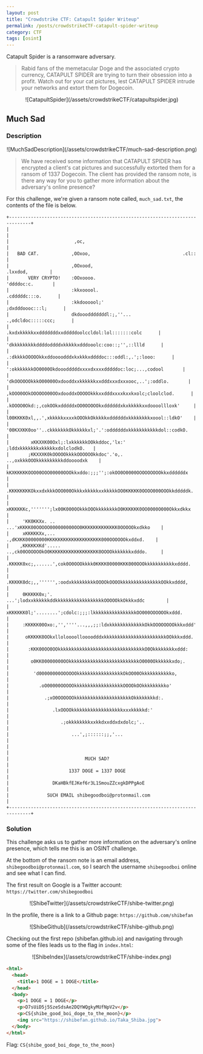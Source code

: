 ```yaml
---
layout: post
title: "Crowdstrike CTF: Catapult Spider Writeup"
permalink: /posts/crowdstrikeCTF-catapult-spider-writeup
category: CTF
tags: [osint]
---
```

Catapult Spider is a ransomware adversary.
> Rabid fans of the memetacular Doge and the associated crypto currency, CATAPULT SPIDER are trying to turn their obsession into a profit. Watch out for your cat pictures, lest CATAPULT SPIDER intrude your networks and extort them for Dogecoin.
<p align="center" markdown="1">
![CatapultSpider](/assets/crowdstrikeCTF/catapultspider.jpg)
</p>


## Much Sad
### Description
<p align="center" markdown="1">
![MuchSadDescription](/assets/crowdstrikeCTF/much-sad-description.png)
</p>

>We have received some information that CATAPULT SPIDER has encrypted a client's cat pictures and successfully extorted them for a ransom of 1337 Dogecoin. The client has provided the ransom note, is there any way for you to gather more information about the adversary's online presence?

For this challenge, we're given a ransom note called, `much_sad.txt`, the contents of the file is below.

```
+------------------------------------------------------------------------------+
|                                                                              |
|                        ,oc,                                                  |
|   BAD CAT.            ,OOxoo,                                  .cl::         |
|                       ,OOxood,                               .lxxdod,        |
|       VERY CRYPTO!    :OOxoooo.                             'ddddoc:c.       |
|                       :kkxooool.                          .cdddddc:::o.      |
|                       :kkdoooool;'                      ;dxdddoooc:::l;      |
|                       dkdooodddddddl:;,''...         .,odcldoc:::::ccc;      |
|                      .kxdxkkkkkxxdddddddxxdddddoolccldol:lol:::::::colc      |
|                     'dkkkkkkkkkddddoddddxkkkkkxdddooolc:coo::;'',::llld      |
|                 .:dkkkkOOOOOkkxddoooodddxkxkkkxddddoc:::oddl:,.';:looo:      |
|             ':okkkkkkkOO0000Okdooodddddxxxxdxxxxdddddoc:loc;...,codool       |
|           'dkOOOOOOkkkO00000Oxdooddxxkkkkkkxxdddxxxdxxxooc,..';:oddlo.       |
|          ,kOOO0OOkOOOOOO00OOxdooddxOOOOOkkkxxdddxxxxkxxkxolc;cloolclod.      |
|         .kOOOO0Okd:;,cokOOkxdddddxOO0OOOOOkxddddddxkxkkkkkxxdoooollloxk'     |
|         l00KKKK0xl,,.',xkkkkkxxxxkOOOkkOkkkkkxddddddxkkkkkkkkxoool::ldkO'    |
|        '00KXXKK0oo''..ckkkkkkkOkkkkkkxl;'.':oddddddxkkkkkkkkkkkdol::codkO.   |
|        xKKXXK00Oxl;:lxkkkkkkOOkkddoc,'lx:'   ;lddxkkkkkkkxkkkkkxdolclodkO.   |
|       ;KKXXXK0kOOOOOkkkkOOOOOOkkdoc'.'o,.  ..,oxkkkOOOkkkkkkkkkkddoooodxk    |
|       kKXKKKKKOOO00OOO00000OOOkkxddo:;;;'';:okOO0O0000OOOOOOOOOkkxddddddx    |
|      .KKKKKKKKOkxxdxkkkOOO000OkkkxkkkkkxxkkkkkOO0KKKKK0OOOO000OOOkkdddddk.   |
|      xKKKKKKc,''''''';lx00K000OOkkkOOOkkkkkkkkO0KKKKKK0OO0000O000Okkxdkkx    |
|     'KK0KKXx. ..    ...'xKKKK00OOOOO000000000OO0KKKKKKKKKKKKK0OOOOOkxdkko    |
|     xKKKKKXx,...      .,dKXKK00000000KKKKKKKKKKKKKKKKKKKK000OOOOOOkxddxd.    |
|    ,KKKKKXKd'.....  ..,ck00OOOOOOkO0KKKKKKKKKKKKKKKKKK0OOOOkkkkkkkxdddo.     |
|    .KKKKK0xc;,......',cok0O0OOOkkkk0KKKK00000KKK000OOOkkkkkkkkkkkxdddd.      |
|    .KKKKK0dc;,,'''''',:oodxkkkkkkkkkOOOOkOOOOkkkkkkkkkkkkkkkOOkkxdddd,       |
|     0KKKKK0x;'.   ...';lodxxkkkkkkddkkkkkkkkkkkkkkkkkkOOOOOkkOkkkxddc        |
|     xKKKKKK0l;'........';cdolc:;;;:lkkkkkkkkkkkkkkkkOO000OOOOOOkxddd.        |
|     :KKKKK00Oxo:,'',''''...,,,;;:ldxkkkkkkkkkkkkkOkkOOOOOOOOkkkxddd'         |
|      oKKKKK0OOkxlloloooolloooodddxkkkkkkkkkkkkkkkkkkkkkkkOOkkkxddd.          |
|       :KKK00OO0OOkkkkkkkkkkkkkkkkkkkkkkkkkkkkkkkkO0Okkkkkkkkxddd:            |
|        o0KK00000000OOkkkkkkkkkkkkkkkkkkkkkkkkkkO0000Okkkkkkxdo;.             |
|         'd00000000OOOOOOkkkkkkkkkkkkkkkkkOkOO00Okkkkkkkkkkko,                |
|           .oO00000OOOOOkkkkkkkkkkkkkkkkkkOOOOkOOkkkkkkkkko'                  |
|             .;xO0OOOOOOkkkkkkkkkkkkkkkkkkkkkOkkkkkkkkd:.                     |
|                .lxOOOOkkkkkkkkkkkkkkkkkkkxxxkkkkkd:'                         |
|                   .;okkkkkkkkxxkkdxxddxdxdolc;'..                            |
|                       ...',;::::::;;,'...                                    |
|                                                                              |
|                            MUCH SAD?                                         |
|                      1337 DOGE = 1337 DOGE                                   |
|                DKaHBkfEJKef6r3L1SmouZZcxgkDPPgAoE                            |
|              SUCH EMAIL shibegoodboi@protonmail.com                          |
+------------------------------------------------------------------------------+
```

### Solution
This challenge asks us to gather more information on the adversary's online presence, which tells me this is an OSINT challenge.

At the bottom of the ransom note is an email address, `shibegoodboi@protonmail.com`, so I search the username `shibegoodboi` online and see what I can find.

The first result on Google is a Twitter account: `https://twitter.com/shibegoodboi`

<p align="center" markdown="1">
![ShibeTwitter](/assets/crowdstrikeCTF/shibe-twitter.png)
</p>

In the profile, there is a link to a Github page: `https://github.com/shibefan`

<p align="center" markdown="1">
![ShibeGithub](/assets/crowdstrikeCTF/shibe-github.png)
</p>

Checking out the first repo (shibefan.github.io) and navigating through some of the files leads us to the flag in `index.html`:

<p align="center" markdown="1">
![ShibeIndex](/assets/crowdstrikeCTF/shibe-index.png)
</p>

```html
<html>
  <head>
    <title>1 DOGE = 1 DOGE</title>
  </head>
  <body>
    <p>1 DOGE = 1 DOGE</p>
    <p>D7sUiD5j5SzeSdsAe2DQYWQgkyMUfNpV2v</p>
    <p>CS{shibe_good_boi_doge_to_the_moon}</p>
    <img src="https://shibefan.github.io/Taka_Shiba.jpg">
  </body>
</html>
```


Flag: `CS{shibe_good_boi_doge_to_the_moon}`